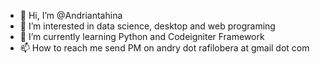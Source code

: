 - 👋 Hi, I’m @Andriantahina
- 👀 I’m interested in data science, desktop and web programing
- 🌱 I’m currently learning Python and Codeigniter Framework
- 📫 How to reach me send PM on andry dot rafilobera at gmail dot com

<!---
Andriantahina/Andriantahina is a ✨ special ✨ repository because its `README.md` (this file) appears on your GitHub profile.
You can click the Preview link to take a look at your changes.
--->
